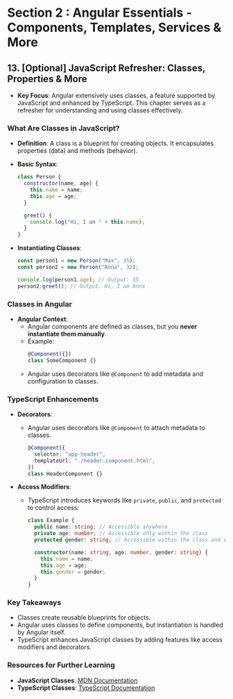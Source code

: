 # Section 2 : Angular Essentials - Components, Templates, Services & More

## 13. [Optional] JavaScript Refresher: Classes, Properties & More

- **Key Focus**: Angular extensively uses classes, a feature supported by JavaScript and enhanced by TypeScript. This chapter serves as a refresher for understanding and using classes effectively.

### What Are Classes in JavaScript?

- **Definition**: A class is a blueprint for creating objects. It encapsulates properties (data) and methods (behavior).
- **Basic Syntax**:

  ```javascript
  class Person {
    constructor(name, age) {
      this.name = name;
      this.age = age;
    }

    greet() {
      console.log("Hi, I am " + this.name);
    }
  }
  ```

- **Instantiating Classes**:

  ```javascript
  const person1 = new Person("Max", 35);
  const person2 = new Person("Anna", 32);

  console.log(person1.age); // Output: 35
  person2.greet(); // Output: Hi, I am Anna
  ```

### Classes in Angular

- **Angular Context**:
  - Angular components are defined as classes, but you **never instantiate them manually**.
  - Example:
    ```typescript
    @Component({})
    class SomeComponent {}
    ```
  - Angular uses decorators like `@Component` to add metadata and configuration to classes.

### TypeScript Enhancements

- **Decorators**:

  - Angular uses decorators like `@Component` to attach metadata to classes.
    ```typescript
    @Component({
      selector: "app-header",
      templateUrl: "./header.component.html",
    })
    class HeaderComponent {}
    ```

- **Access Modifiers**:

  - TypeScript introduces keywords like `private`, `public`, and `protected` to control access:

    ```typescript
    class Example {
      public name: string; // Accessible anywhere
      private age: number; // Accessible only within the class
      protected gender: string; // Accessible within the class and subclasses

      constructor(name: string, age: number, gender: string) {
        this.name = name;
        this.age = age;
        this.gender = gender;
      }
    }
    ```

### Key Takeaways

- Classes create reusable blueprints for objects.
- Angular uses classes to define components, but instantiation is handled by Angular itself.
- TypeScript enhances JavaScript classes by adding features like access modifiers and decorators.

### Resources for Further Learning

- **JavaScript Classes**: [MDN Documentation](https://developer.mozilla.org/en-US/docs/Web/JavaScript/Reference/Classes)
- **TypeScript Classes**: [TypeScript Documentation](https://www.typescriptlang.org/docs/handbook/classes.html)

